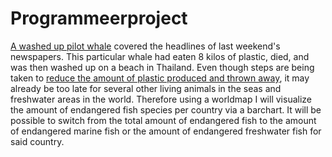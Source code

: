 # Programmeerproject

[A washed up pilot whale](https://www.nrc.nl/nieuws/2018/06/03/in-thailand-aangespoelde-griend-dood-na-eten-8-kilo-plastic-a1605231) covered the headlines of last
weekend's newspapers. This particular whale had eaten 8 kilos of plastic, died, and was then washed up on a beach in Thailand. Even though steps are being taken to [reduce the
amount of plastic produced and thrown away](https://www.nrc.nl/nieuws/2018/05/28/rietjes-mogen-niet-meer-maar-dat-microplastic-in-je-scrub-wel-a1604504), it may already be too
late for several other living animals in the seas and freshwater areas in the world. Therefore using a worldmap I will visualize the amount of endangered fish species per
country via a barchart. It will be possible to switch from the total amount of endangered fish to the amount of endangered marine fish or the amount of endangered freshwater
fish for said country. 
